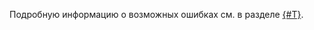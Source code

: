 Подробную информацию о возможных ошибках см. в разделе [{#T}](../../../serverless-integrations/concepts/workflows/execution.md#errors).